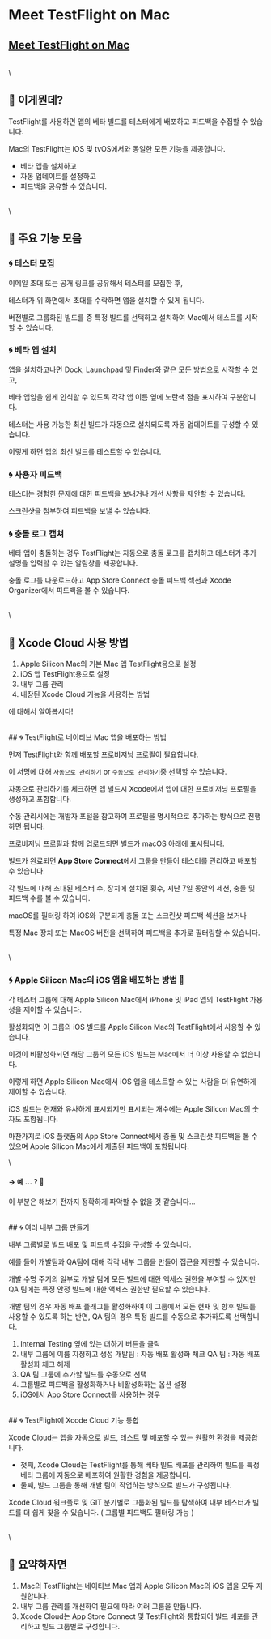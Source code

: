 # Meet TestFlight on Mac

## [Meet TestFlight on Mac](https://developer.apple.com/videos/play/wwdc2021/10170)

\
\


## 🎯 이게뭔데?

TestFlight를 사용하면 앱의 베타 빌드를 테스터에게 배포하고 피드백을 수집할 수 있습니다.

Mac의 TestFlight는 iOS 및 tvOS에서와 동일한 모든 기능을 제공합니다.

* 베타 앱을 설치하고
* 자동 업데이트를 설정하고
* 피드백을 공유할 수 있습니다.

\
\


## 🎯 주요 기능 모음

### 🌀 테스터 모집

이메일 초대 또는 공개 링크를 공유해서 테스터를 모집한 후,

테스터가 위 화면에서 초대를 수락하면 앱을 설치할 수 있게 됩니다.

버전별로 그룹화된 빌드를 중 특정 빌드를 선택하고 설치하여 Mac에서 테스트를 시작할 수 있습니다.

### 🌀 베타 앱 설치

앱을 설치하고나면 Dock, Launchpad 및 Finder와 같은 모든 방법으로 시작할 수 있고,

베타 앱임을 쉽게 인식할 수 있도록 각각 앱 이름 옆에 노란색 점을 표시하여 구분합니다.

테스터는 사용 가능한 최신 빌드가 자동으로 설치되도록 자동 업데이트를 구성할 수 있습니다.

이렇게 하면 앱의 최신 빌드를 테스트할 수 있습니다.

### 🌀 사용자 피드백

테스터는 경험한 문제에 대한 피드백을 보내거나 개선 사항을 제안할 수 있습니다.

스크린샷을 첨부하여 피드백을 보낼 수 있습니다.

### 🌀 충돌 로그 캡쳐

베타 앱이 충돌하는 경우 TestFlight는 자동으로 충돌 로그를 캡처하고 테스터가 추가 설명을 입력할 수 있는 알림창을 제공합니다.

충돌 로그를 다운로드하고 App Store Connect 충돌 피드백 섹션과 Xcode Organizer에서 피드백을 볼 수 있습니다.

\
\


## 🎯 Xcode Cloud 사용 방법

1. Apple Silicon Mac의 기본 Mac 앱 TestFlight용으로 설정
2. iOS 앱 TestFlight용으로 설정
3. 내부 그룹 관리
4. 내장된 Xcode Cloud 기능을 사용하는 방법

에 대해서 알아봅시다!

\
\## 🌀 TestFlight로 네이티브 Mac 앱을 배포하는 방법

먼저 TestFlight와 함께 배포할 프로비저닝 프로필이 필요합니다.

이 서명에 대해 `자동으로 관리하기` or `수동으로 관리하기`중 선택할 수 있습니다.

자동으로 관리하기를 체크하면 앱 빌드시 Xcode에서 앱에 대한 프로비저닝 프로필을 생성하고 포함합니다.

수동 관리시에는 개발자 포털을 참고하여 프로필을 명시적으로 추가하는 방식으로 진행하면 됩니다.

프로비저닝 프로필과 함께 업로드되면 빌드가 macOS 아래에 표시됩니다.

빌드가 완료되면 **App Store Connect**에서 그룹을 만들어 테스터를 관리하고 배포할 수 있습니다.

각 빌드에 대해 초대된 테스터 수, 장치에 설치된 횟수, 지난 7일 동안의 세션, 충돌 및 피드백 수를 볼 수 있습니다.

macOS를 필터링 하여 iOS와 구분되게 충돌 또는 스크린샷 피드백 섹션을 보거나

특정 Mac 장치 또는 MacOS 버전을 선택하여 피드백을 추가로 필터링할 수 있습니다.

\
\


### 🌀 Apple Silicon Mac의 iOS 앱을 배포하는 방법 🥲

각 테스터 그룹에 대해 Apple Silicon Mac에서 iPhone 및 iPad 앱의 TestFlight 가용성을 제어할 수 있습니다.

활성화되면 이 그룹의 iOS 빌드를 Apple Silicon Mac의 TestFlight에서 사용할 수 있습니다.

이것이 비활성화되면 해당 그룹의 모든 iOS 빌드는 Mac에서 더 이상 사용할 수 없습니다.

이렇게 하면 Apple Silicon Mac에서 iOS 앱을 테스트할 수 있는 사람을 더 유연하게 제어할 수 있습니다.

iOS 빌드는 현재와 유사하게 표시되지만 표시되는 개수에는 Apple Silicon Mac의 숫자도 포함됩니다.

마찬가지로 iOS 플랫폼의 App Store Connect에서 충돌 및 스크린샷 피드백을 볼 수 있으며 Apple Silicon Mac에서 제출된 피드백이 포함됩니다.

\


#### → 예 … ? 🥹

이 부분은 해보기 전까지 정확하게 파악할 수 없을 것 같습니다...

\
\## 🌀 여러 내부 그룹 만들기

내부 그룹별로 빌드 배포 및 피드백 수집을 구성할 수 있습니다.

예를 들어 개발팀과 QA팀에 대해 각각 내부 그룹을 만들어 접근을 제한할 수 있습니다.

개발 수명 주기의 일부로 개발 팀에 모든 빌드에 대한 액세스 권한을 부여할 수 있지만 QA 팀에는 특정 안정 빌드에 대한 액세스 권한만 필요할 수 있습니다.

개발 팀의 경우 자동 배포 플래그를 활성화하여 이 그룹에서 모든 현재 및 향후 빌드를 사용할 수 있도록 하는 반면, QA 팀의 경우 특정 빌드를 수동으로 추가하도록 선택합니다.

1. Internal Testing 옆에 있는 더하기 버튼을 클릭
2. 내부 그룹에 이름 지정하고 생성 개발팀 : 자동 배포 활성화 체크 QA 팀 : 자동 배포 활성화 체크 해제
3. QA 팀 그룹에 추가할 빌드를 수동으로 선택
4. 그룹별로 피드백을 활성화하거나 비활성화하는 옵션 설정
5. iOS에서 App Store Connect를 사용하는 경우

\
\## 🌀 TestFlight에 Xcode Cloud 기능 통합

Xcode Cloud는 앱을 자동으로 빌드, 테스트 및 배포할 수 있는 원활한 환경을 제공합니다.

* 첫째, Xcode Cloud는 TestFlight를 통해 베타 빌드 배포를 관리하여 빌드를 특정 베타 그룹에 자동으로 배포하여 원활한 경험을 제공합니다.
* 둘째, 빌드 그룹을 통해 개발 팀이 작업하는 방식으로 빌드가 구성됩니다.

Xcode Cloud 워크플로 및 GIT 분기별로 그룹화된 빌드를 탐색하여 내부 테스터가 빌드를 더 쉽게 찾을 수 있습니다. ( 그룹별 피드백도 필터링 가능 )

\
\


## 🎯 요약하자면

1. Mac의 TestFlight는 네이티브 Mac 앱과 Apple Silicon Mac의 iOS 앱을 모두 지원합니다.
2. 내부 그룹 관리를 개선하여 필요에 따라 여러 그룹을 만듭니다.
3. Xcode Cloud는 App Store Connect 및 TestFlight와 통합되어 빌드 배포를 관리하고 빌드 그룹별로 구성합니다.
